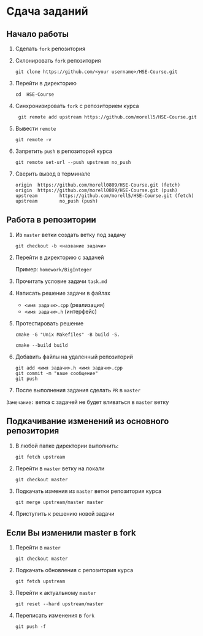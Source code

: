 # Сдача заданий

## Начало работы

1. Сделать `fork` репозитория
2. Склонировать `fork` репозитория

    ```
    git clone https://github.com/<your username>/HSE-Course.git
    ```
3.  Перейти в директорию

    ```
    cd  HSE-Course
    ``` 
4. Синхронизировать `fork` с репозиторием курса

    ```
     git remote add upstream https://github.com/morell5/HSE-Course.git
    ```
4. Вывести `remote`

    ```
    git remote -v
    ```
 
5. Запретить `push` в репозиторий курса

    ```
    git remote set-url --push upstream no_push
    ```

6. Сверить вывод в терминале

    ```
    origin  https://github.com/morell0809/HSE-Course.git (fetch)
    origin  https://github.com/morell0809/HSE-Course.git (push)
    upstream        https://github.com/morell5/HSE-Course.git (fetch)
    upstream        no_push (push)
    ```

## Работа в репозитории
1. Из `master` ветки создать ветку под задачу

    ```
    git checkout -b <название задачи>
    ```
2. Перейти в директорию с задачей

    Пример: `homework/BigInteger`
3. Прочитать условие задачи `task.md`
4. Написать решение задачи в файлах
    * `<имя задачи>.cpp` (реализация)
    * `<имя задачи>.h` (интерфейс)
5. Протестировать решение

    ```
    cmake -G "Unix Makefiles" -B build -S.
    ```

    ```
    cmake --build build
    ```

6. Добавить файлы на удаленный репозиторий

    ```
    git add <имя задачи>.h <имя задачи>.cpp
    git commit -m "ваше сообщение"
    git push
    ```
7. После выполнения задания сделать `PR` в `master`

`Замечание:` ветка с задачей не будет вливаться в `master` ветку

## Подкачивание изменений из основного репозитория

1. В любой папке директории выполнить:

    ```
    git fetch upstream
    ```
2. Перейти в `master` ветку на локали

    ```
    git checkout master
    ```
3. Подкачать измения из `master` ветки репозитория курса

    ```
    git merge upstream/master master
    ```
4. Приступить к решению новой задачи

## Если Вы изменили master в fork

1. Перейти в `master`

    ```
    git checkout master
    ```
2. Подкачать обновления с репозитория курса
    
    ```
    git fetch upstream
    ```
3. Перейти к актуальному `master`
    
    ```
    git reset --hard upstream/master
    ```

4. Переписать изменения в `fork`

    ```
    git push -f
    ```